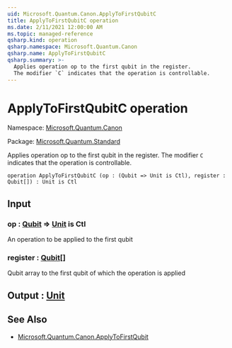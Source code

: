 ```yaml
---
uid: Microsoft.Quantum.Canon.ApplyToFirstQubitC
title: ApplyToFirstQubitC operation
ms.date: 2/11/2021 12:00:00 AM
ms.topic: managed-reference
qsharp.kind: operation
qsharp.namespace: Microsoft.Quantum.Canon
qsharp.name: ApplyToFirstQubitC
qsharp.summary: >-
  Applies operation op to the first qubit in the register.
  The modifier `C` indicates that the operation is controllable.
---
```


# ApplyToFirstQubitC operation

Namespace: [Microsoft.Quantum.Canon](xref:Microsoft.Quantum.Canon)

Package: [Microsoft.Quantum.Standard](https://nuget.org/packages/Microsoft.Quantum.Standard)


Applies operation op to the first qubit in the register.The modifier `C` indicates that the operation is controllable.

```qsharp
operation ApplyToFirstQubitC (op : (Qubit => Unit is Ctl), register : Qubit[]) : Unit is Ctl
```


## Input

### op : [Qubit](xref:microsoft.quantum.lang-ref.qubit) => [Unit](xref:microsoft.quantum.lang-ref.unit)  is Ctl

An operation to be applied to the first qubit


### register : [Qubit](xref:microsoft.quantum.lang-ref.qubit)[]

Qubit array to the first qubit of which the operation is applied



## Output : [Unit](xref:microsoft.quantum.lang-ref.unit)



## See Also

- [Microsoft.Quantum.Canon.ApplyToFirstQubit](xref:Microsoft.Quantum.Canon.ApplyToFirstQubit)